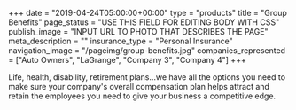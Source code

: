 +++
date = "2019-04-24T05:00:00+00:00"
type = "products"
title = "Group Benefits"
page_status = "USE THIS FIELD FOR EDITING BODY WITH CSS"
publish_image = "INPUT URL TO PHOTO THAT DESCRIBES THE PAGE"
meta_description = ""
insurance_type = "Personal Insurance"
navigation_image = "/pageimg/group-benefits.jpg"
companies_represented = ["Auto Owners", "LaGrange", "Company 3", "Company 4"]
+++

Life, health, disability, retirement plans...we have all the options you need to make sure your company's overall compensation plan helps attract and retain the employees you need to give your business a competitive edge.